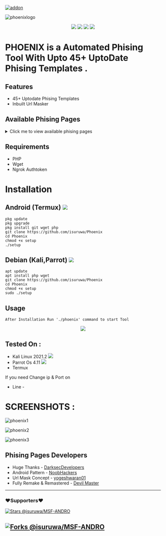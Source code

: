 <a href="https://github.com/isuruwa"><img title="addon" src="https://img.shields.io/badge/isuruwa-PHOENIX-brightgreen?style=for-the-badge&logo=appveyor"></a>
<br>

![phoenixlogo](https://user-images.githubusercontent.com/72663288/140573876-2b0dd8c1-121a-4783-91da-a5aeb0765580.png)

<p align="center">
<img src="https://img.shields.io/badge/Made%20With-Bash-blue">
<img src="https://img.shields.io/badge/LICENE-MIT-brightgreen">
<img src="https://img.shields.io/badge/VERSION-1.0-blueviolet">
<img src="https://img.shields.io/badge/TYPE-opensource-red">
</p>

# PHOENIX is a Automated Phising Tool With Upto 45+ UptoDate Phising Templates .

## Features

* 45+ Uptodate Phising Templates
* Inbuilt Url Masker

## Available Phising Pages 
<details>
<summary>Click me to view available phising pages</summary>
<ol>
  
1. Adobe
2. Androidpattern
3. Badoo
4. Cc
5. Crypto
6. Dropbox
7. Ebay
8. Facebook
9. fb_advanced
10. fb_messenger
11. fb_security
12. filelist.txt
13. Freefire
14. Gdrive
15. Github
16. Gitlab
17. Google
18. Icloud
19. ig_followers
20. ig_verify
21. Instagram
22. Linkedin
23. Mediafire
24. Microsoft
25. Nearyou
26. Netflix
27. Origin
28. Paypal
29. Pinterest
30. Playstation
31. Pornhub
32. Protonmail
33. Quora
34. Reddit
35. Shopify
36. Snapchat
37. Spotify
38. Stackoverflow
39. Steam
40. Twitch
41. Twitter
42. Vk
43. Wifi
44. Wifi2
45. Wordpress
46. Xbox
47. Yahoo
48. Yandex

</ol></details>

## Requirements

* PHP
* Wget
* Ngrok Authtoken

# Installation

## Android (Termux) <img src="https://img.shields.io/badge/Android-3DDC84?style=for-the-badge&logo=android&logoColor=white">

```
pkg update
pkg upgrade
pkg install git wget php
git clone https://github.com/isuruwa/Phoenix
cd Phoenix
chmod +x setup
./setup
```

## Debian (Kali,Parrot) <img src="https://img.shields.io/badge/Debian-A81D33?style=for-the-badge&logo=debian&logoColor=white">

```
apt update
apt install php wget
git clone https://github.com/isuruwa/Phoenix
cd Phoenix
chmod +x setup
sudo ./setup
```

## Usage

```
After Installation Run './phoenix' command to start Tool
```
<p align="center">
<img src="https://img.icons8.com/fluency/150/000000/fenix.png"/>
</p>

## Tested On :

* Kali Linux 2021.2 <img src="https://img.icons8.com/nolan/25/the-dragon-team.png"/>
* Parrot Os 4.11 <img src="https://img.icons8.com/color/25/000000/parrot.png"/>
* Termux


If you need Change ip & Port on
* Line - 

# SCREENSHOTS : 

![phoenix1](https://user-images.githubusercontent.com/72663288/140573627-e8c86281-efd9-4341-bda3-e68ffcca2a2b.png)

![phoenix2](https://user-images.githubusercontent.com/72663288/140573632-e101fac4-67a3-4d8f-b9cf-68cdb7ba450a.png)

![phoenix3](https://user-images.githubusercontent.com/72663288/140573636-e14e0cde-18d9-405a-a87b-732f367f494f.png)

## Phising Pages Developers

* Huge Thanks - <a href="https://github.com/DarkSecDevelopers">DarksecDevelopers</a>
* Android Pattern - <a href=https://github.com/noob-hackers/mrphish>NoobHackers </a>
* Url Mask Concept - <a href="https://github.com/yogeshwaran01/maskurl">yogeshwaran01</a>
* Fully Remake & Remastered - <a href="https://github.com/isuruwa">Devil Master </a>

---
### ❤️Supporters❤️ 

[![Stars @isuruwa/MSF-ANDRO](https://reporoster.com/stars/dark/isuruwa/Phoenix)](https://github.com/isuruwa/Phoenix/stargazers)

[![Forks @isuruwa/MSF-ANDRO](https://reporoster.com/forks/dark/isuruwa/Phoenix)](https://github.com/isuruwa/Phoenix/network/members)
---



